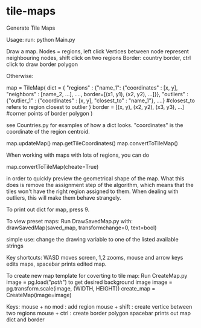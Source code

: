 # tile-maps
Generate Tile Maps

Usage:
run:
python Main.py

Draw a map. Nodes = regions, left click
Vertices between node represent neighbouring nodes, shift click on two regions
Border: country border, ctrl click to draw border polygon




Otherwise:

map = TileMap(
  dict = {
    "regions" : {"name_1": {"coordinates" : [x, y], "neighbors" : [name_2, ...], ...., border=[(x1, y1), (x2, y2), ...]}},
    "outliers" : {"outlier_1" : {"coordinates" : [x, y], "closest_to" : "name_1"}, ....}     #closest_to refers to region closest to outlier
  }
  border = [(x, y), (x2, y2), (x3, y3), ...]     #corner points of border polygon
  )

see Countries.py for examples of how a dict looks. "coordinates" is the coordinate of the region centroid.

map.updateMap()
map.getTileCoordinates()
map.convertToTileMap()




When working with maps with lots of regions, you can do

map.convertToTileMap(cheate=True)

in order to quickly preview the geometrical shape of the map. What this does is remove the assignment step of the algorithm, which means that the tiles won't have the right region assigned to them. When dealing with outliers, this will make them behave strangely.

To print out dict for map, press 9.



To view preset maps:
Run DrawSavedMap.py
with:
drawSavedMap(saved_map, transformchange=0, text=bool)

simple use: change the drawing variable to one of the listed available strings

Key shortcuts: WASD moves screen, 1,2 zooms, mouse and arrow keys edits maps, spacebar prints edited map.



To create new map template for coverting to tile map:
Run CreateMap.py
image = pg.load("*path*") to get desired background image
image = pg.transform.scale(image, (WIDTH, HEIGHT))
create_map = CreateMap(image=image)

Keys:
mouse + no mod  : add region
mouse + shift   : create vertice between two regions
mouse + ctrl    : create border polygon
spacebar prints out map dict and border
